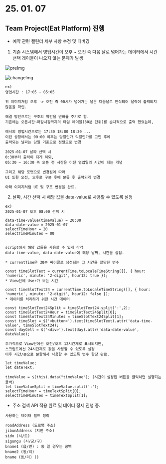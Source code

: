 # 25. 01. 07

## Team Project(Eat Platform) 진행

* 예약 관련 캘린더 세부 사항 수정 및 디버깅

1) 기존 시스템에서 영업시간이 오후 ~ 오전 즉 다음 날로 넘어가는 데이터에서 시간 선택 레이블이 나오지 않는 문제가 발생


![preImg](https://github.com/user-attachments/assets/f9ccc509-2fb8-4a74-966d-7634ff9c9613)

![changeImg](https://github.com/user-attachments/assets/1442b681-d9c5-4cca-a3c3-35467f763cc3)

```
ex)
영업시간 : 17:05 - 05:05

위 이미지처럼 오후 -> 오전 즉 00시가 넘어가는 날은 다음날로 인식되어 달력이 출력되지 않음을 확인.

해결 방안으로는 구조의 약간을 변화를 주기로 함.
기존에는 오픈시간~마감시감까지의 타임 레이블(30분 단위)를 순차적으로 출력 했었는데,

예시의 영업시간으로는 17:30 18:00 18:30 ...
이런 상황에서는 00:00 이후는 당일인가 익일인가를 고민 후에 
출력되는 날짜는 당일 기준으로 정렬으로 변경

2025-01-07 날짜 선택 시
0:30부터 출력이 되게 하되,
05:30 ~ 16:30 즉 오픈 전 시간은 이전 영업일의 시간이 되는 개념

그리고 해당 포맷으로 변경됨에 따라 
UI 또한 오전, 오후로 구분 후에 분류 후 출력되게 변경

아래 이미지처럼 UI 및 구조 변경을 완료.
```

2) 날짜, 시간 선택 시 해당 값을 data-value로 사용할 수 있도록 설정

```
ex)
2025-01-07 오후 08:00 선택 시

data-time-value(timeValue) = 20:00
data-date-value = 2025-01-07
selectTimeHour = 20
selectTimeMinutes = 00


script에서 해당 값들을 사용할 수 있게 각각
data-time-value, data-date-value에 해당 날짜, 시간을 삽입.

* currentTime은 30분 싸이클로 생성되는 그 시간을 할당한 변수

const timeSlotText = currentTime.toLocaleTimeString([], { hour: 'numeric', minute: '2-digit', hour12: true });
* View단에 User가 보는 시간

const timeSlotText24 = currentTime.toLocaleTimeString([], { hour: 'numeric', minute: '2-digit', hour12: false });
* 데이터를 처리하기 위한 시간 데이터

const timeSlotText24Split = timeSlotText24.split(':',2);
const timeSlotText24Hour = timeSlotText24Split[0];
const timeSlotText24Minutes = timeSlotText24Split[1];
const timeSlot = $('<button>').text(timeSlotText).attr('data-time-value', timeSlotText24);
const dayCell = $('<div>').text(day).attr('data-date-value', dateValue);

추가적으로 View단에선 오전/오후 12시간제로 표시되지만,
스크립트에선 24시간제로 값을 사용할 수 있도록 설정
이후 시간/분으로 분할해서 사용할 수 있도록 변수 할당 완료.

let timeValue;
let dateText;

timeValue = $(this).data("timeValue"); (시간이 설정된 버튼을 클릭하면 실행되는 콜백)
let timeValueSplit = timeValue.split(':');
selectTimeHour = timeTextSplit[0];
selectTimeMinutes = timeTextSplit[1];
```

* 주소 검색 API 적용 완료 및 데이터 정제 진행 중.

```
사용하는 데이터 필드 정리

roadAddress (도로명 주소)
jibunAddress (지번 주소)
sido (시/도)
sigungu (시/군/구)
bname1 (읍/면) : 동 일 경우는 공백
bname2 (동/리)
bname (동/리) ()
```

